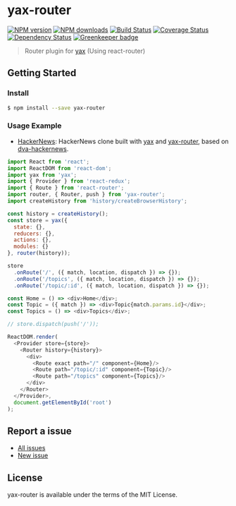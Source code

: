 yax-router
==========

[![NPM version](https://img.shields.io/npm/v/yax-router.svg)](https://www.npmjs.com/package/yax-router)
[![NPM downloads](https://img.shields.io/npm/dm/yax-router.svg)](https://www.npmjs.com/package/yax-router)
[![Build Status](https://travis-ci.org/d-band/yax-router.svg?branch=master)](https://travis-ci.org/d-band/yax-router)
[![Coverage Status](https://coveralls.io/repos/github/d-band/yax-router/badge.svg?branch=master)](https://coveralls.io/github/d-band/yax-router?branch=master)
[![Dependency Status](https://david-dm.org/d-band/yax-router.svg)](https://david-dm.org/d-band/yax-router)
[![Greenkeeper badge](https://badges.greenkeeper.io/d-band/yax-router.svg)](https://greenkeeper.io/)

> Router plugin for [yax](https://github.com/d-band/yax) (Using react-router)

## Getting Started

### Install

```bash
$ npm install --save yax-router
```

### Usage Example

- [HackerNews](https://github.com/d-band/yax-hackernews): HackerNews clone built with [yax](https://github.com/d-band/yax) and [yax-router](https://github.com/d-band/yax-router), based on [dva-hackernews](https://github.com/dvajs/dva-hackernews).


```javascript
import React from 'react';
import ReactDOM from 'react-dom';
import yax from 'yax';
import { Provider } from 'react-redux';
import { Route } from 'react-router';
import router, { Router, push } from 'yax-router';
import createHistory from 'history/createBrowserHistory';

const history = createHistory();
const store = yax({
  state: {},
  reducers: {},
  actions: {},
  modules: {}
}, router(history));

store
  .onRoute('/', ({ match, location, dispatch }) => {});
  .onRoute('/topics', ({ match, location, dispatch }) => {});
  .onRoute('/topic/:id', ({ match, location, dispatch }) => {});

const Home = () => <div>Home</div>;
const Topic = ({ match }) => <div>Topic{match.params.id}</div>;
const Topics = () => <div>Topics</div>;

// store.dispatch(push('/'));

ReactDOM.render(
  <Provider store={store}>
    <Router history={history}>
      <div>
        <Route exact path="/" component={Home}/>
        <Route path="/topic/:id" component={Topic}/>
        <Route path="/topics" component={Topics}/>
      </div>
    </Router>
  </Provider>,
  document.getElementById('root')
);
```

## Report a issue

* [All issues](https://github.com/d-band/yax-router/issues)
* [New issue](https://github.com/d-band/yax-router/issues/new)

## License

yax-router is available under the terms of the MIT License.
